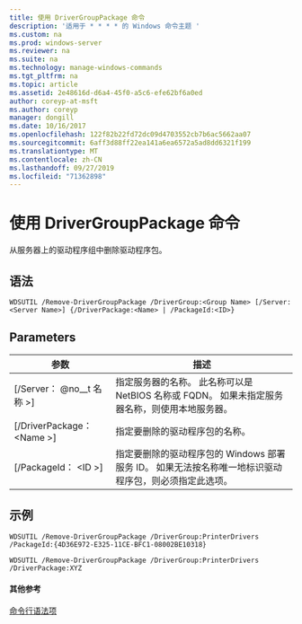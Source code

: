 ```yaml
---
title: 使用 DriverGroupPackage 命令
description: '适用于 * * * * 的 Windows 命令主题 '
ms.custom: na
ms.prod: windows-server
ms.reviewer: na
ms.suite: na
ms.technology: manage-windows-commands
ms.tgt_pltfrm: na
ms.topic: article
ms.assetid: 2e48616d-d6a4-45f0-a5c6-efe62bf6a0ed
author: coreyp-at-msft
ms.author: coreyp
manager: dongill
ms.date: 10/16/2017
ms.openlocfilehash: 122f82b22fd72dc09d4703552cb7b6ac5662aa07
ms.sourcegitcommit: 6aff3d88ff22ea141a6ea6572a5ad8dd6321f199
ms.translationtype: MT
ms.contentlocale: zh-CN
ms.lasthandoff: 09/27/2019
ms.locfileid: "71362898"
---
```

# <a name="using-the-remove-drivergrouppackage-command"></a>使用 DriverGroupPackage 命令



从服务器上的驱动程序组中删除驱动程序包。

## <a name="syntax"></a>语法

```
WDSUTIL /Remove-DriverGroupPackage /DriverGroup:<Group Name> [/Server:<Server Name>] {/DriverPackage:<Name> | /PackageId:<ID>}
```

## <a name="parameters"></a>Parameters

|参数|描述|
|---------|-----------|
|[/Server： @no__t 名称 >]|指定服务器的名称。 此名称可以是 NetBIOS 名称或 FQDN。 如果未指定服务器名称，则使用本地服务器。|
|[/DriverPackage： \<Name >]|指定要删除的驱动程序包的名称。|
|[/PackageId： \<ID >]|指定要删除的驱动程序包的 Windows 部署服务 ID。 如果无法按名称唯一地标识驱动程序包，则必须指定此选项。|

## <a name="BKMK_examples"></a>示例

```
WDSUTIL /Remove-DriverGroupPackage /DriverGroup:PrinterDrivers /PackageId:{4D36E972-E325-11CE-BFC1-08002BE10318}
```
```
WDSUTIL /Remove-DriverGroupPackage /DriverGroup:PrinterDrivers /DriverPackage:XYZ
```

#### <a name="additional-references"></a>其他参考

[命令行语法项](command-line-syntax-key.md)
